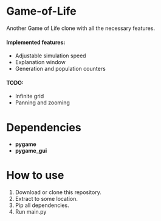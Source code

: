 # Game-of-Life
Another Game of Life clone with all the necessary features.

#### Implemented features:
- Adjustable simulation speed
- Explanation window
- Generation and population counters

#### TODO:
- Infinite grid
- Panning and zooming

# Dependencies
 - **pygame**
 - **pygame_gui**
 
# How to use
 1) Download or clone this repository.
 2) Extract to some location.
 3) Pip all dependencies.
 4) Run main.py
